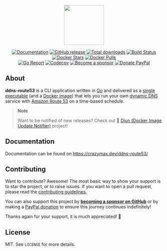 <p align="center"><a href="https://github.com/crazy-max/ddns-route53" target="_blank"><img height="128" src="https://raw.githubusercontent.com/crazy-max/ddns-route53/master/.github/ddns-route53.png"></a></p>

<p align="center">
  <a href="https://crazymax.dev/ddns-route53/"><img src="https://img.shields.io/badge/doc-mkdocs-02a6f2?style=flat-square&logo=read-the-docs" alt="Documentation"></a>
  <a href="https://github.com/crazy-max/ddns-route53/releases/latest"><img src="https://img.shields.io/github/release/crazy-max/ddns-route53.svg?style=flat-square" alt="GitHub release"></a>
  <a href="https://github.com/crazy-max/ddns-route53/releases/latest"><img src="https://img.shields.io/github/downloads/crazy-max/ddns-route53/total.svg?style=flat-square" alt="Total downloads"></a>
  <a href="https://github.com/crazy-max/ddns-route53/actions?workflow=build"><img src="https://img.shields.io/github/actions/workflow/status/crazy-max/ddns-route53/build.yml?branch=master&label=build&logo=github&style=flat-square" alt="Build Status"></a>
  <a href="https://hub.docker.com/r/crazymax/ddns-route53/"><img src="https://img.shields.io/docker/stars/crazymax/ddns-route53.svg?style=flat-square&logo=docker" alt="Docker Stars"></a>
  <a href="https://hub.docker.com/r/crazymax/ddns-route53/"><img src="https://img.shields.io/docker/pulls/crazymax/ddns-route53.svg?style=flat-square&logo=docker" alt="Docker Pulls"></a>
  <br /><a href="https://goreportcard.com/report/github.com/crazy-max/ddns-route53"><img src="https://goreportcard.com/badge/github.com/crazy-max/ddns-route53?style=flat-square" alt="Go Report"></a>
  <a href="https://codecov.io/gh/crazy-max/ddns-route53"><img src="https://img.shields.io/codecov/c/github/crazy-max/ddns-route53?logo=codecov&style=flat-square" alt="Codecov"></a>
  <a href="https://github.com/sponsors/crazy-max"><img src="https://img.shields.io/badge/sponsor-crazy--max-181717.svg?logo=github&style=flat-square" alt="Become a sponsor"></a>
  <a href="https://www.paypal.me/crazyws"><img src="https://img.shields.io/badge/donate-paypal-00457c.svg?logo=paypal&style=flat-square" alt="Donate PayPal"></a>
</p>

## About

**ddns-route53** is a CLI application written in [Go](https://golang.org/) and delivered as a
[single executable](https://github.com/crazy-max/ddns-route53/releases/latest) (and a
[Docker image](https://hub.docker.com/r/crazymax/ddns-route53/)) that lets you run your own
[dynamic DNS](https://en.wikipedia.org/wiki/Dynamic_DNS) service with [Amazon Route 53](https://aws.amazon.com/route53/)
on a time-based schedule.

> **Note**
> 
> Want to be notified of new releases? Check out 🔔 [Diun (Docker Image Update Notifier)](https://github.com/crazy-max/diun)
> project!

## Documentation

Documentation can be found on https://crazymax.dev/ddns-route53/

## Contributing

Want to contribute? Awesome! The most basic way to show your support is to star the project, or to raise issues. If
you want to open a pull request, please read the [contributing guidelines](.github/CONTRIBUTING.md).

You can also support this project by [**becoming a sponsor on GitHub**](https://github.com/sponsors/crazy-max) or by
making a [PayPal donation](https://www.paypal.me/crazyws) to ensure this journey continues indefinitely!

Thanks again for your support, it is much appreciated! :pray:

## License

MIT. See `LICENSE` for more details.
